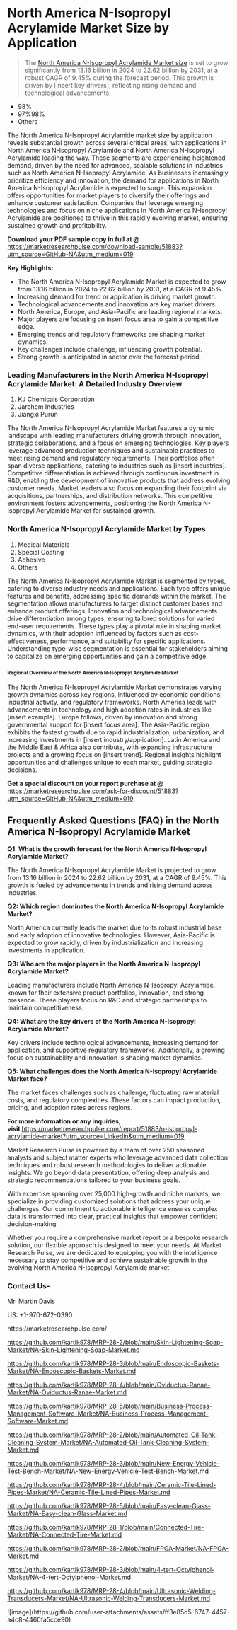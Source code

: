 <h1>North America N-Isopropyl Acrylamide Market&nbsp;Size by Application</h1><blockquote><p>The <a href="https://marketresearchpulse.com/download-sample/51883?utm_source=GitHub-NA&amp;utm_medium=019">North America N-Isopropyl Acrylamide Market size</a> is set to grow significantly from 13.16 billion in 2024 to 22.62 billion by 2031, at a robust CAGR of 9.45% during the forecast period. This growth is driven by [insert key drivers], reflecting rising demand and technological advancements.</p></blockquote><ul><li>98%<li> 97%98%<li> Others</li></ul><p>The North America N-Isopropyl Acrylamide market size by application reveals substantial growth across several critical areas, with applications in North America N-Isopropyl Acrylamide and North America N-Isopropyl Acrylamide leading the way. These segments are experiencing heightened demand, driven by the need for advanced, scalable solutions in industries such as North America N-Isopropyl Acrylamide. As businesses increasingly prioritize efficiency and innovation, the demand for applications in North America N-Isopropyl Acrylamide is expected to surge. This expansion offers opportunities for market players to diversify their offerings and enhance customer satisfaction. Companies that leverage emerging technologies and focus on niche applications in North America N-Isopropyl Acrylamide are positioned to thrive in this rapidly evolving market, ensuring sustained growth and profitability.</p><p><strong>Download your PDF sample copy in full at @ </strong><a href="https://marketresearchpulse.com/download-sample/51883?utm_source=GitHub-NA&amp;utm_medium=019">https://marketresearchpulse.com/download-sample/51883?utm_source=GitHub-NA&amp;utm_medium=019</a></p><p><strong>Key Highlights: </strong></p><ul><li>The North America N-Isopropyl Acrylamide Market is expected to grow from 13.16 billion in 2024 to 22.62 billion by 2031, at a CAGR of 9.45%.</li><li>Increasing demand for trend or application is driving market growth.</li><li>Technological advancements and innovation are key market drivers.</li><li>North America, Europe, and Asia-Pacific are leading regional markets.</li><li>Major players are focusing on insert focus area to gain a competitive edge.</li><li>Emerging trends and regulatory frameworks are shaping market dynamics.</li><li>Key challenges include challenge, influencing growth potential.</li><li>Strong growth is anticipated in sector over the forecast period.</li></ul><h3>Leading Manufacturers in the North America N-Isopropyl Acrylamide Market: A Detailed Industry Overview</h3><ol><li>KJ Chemicals Corporation</li><li>Jarchem Industries</li><li>Jiangxi Purun</li></ol><div class="flex max-w-full flex-col flex-grow"><div class="min-h-8 text-message flex w-full flex-col items-end gap-2 whitespace-normal break-words [.text-message+&amp;]:mt-5" dir="auto" data-message-author-role="assistant" data-message-id="fd8432e4-4910-450d-b182-61b7bfb0a01f" data-message-model-slug="gpt-4o"><div class="flex w-full flex-col gap-1 empty:hidden first:pt-[3px]"><div class="markdown prose w-full break-words dark:prose-invert light"><p>The North America N-Isopropyl Acrylamide Market features a dynamic landscape with leading manufacturers driving growth through innovation, strategic collaborations, and a focus on emerging technologies. Key players leverage advanced production techniques and sustainable practices to meet rising demand and regulatory requirements. Their portfolios often span diverse applications, catering to industries such as [insert industries]. Competitive differentiation is achieved through continuous investment in R&amp;D, enabling the development of innovative products that address evolving customer needs. Market leaders also focus on expanding their footprint via acquisitions, partnerships, and distribution networks. This competitive environment fosters advancements, positioning the North America N-Isopropyl Acrylamide Market for sustained growth.</p></div></div></div></div><h3>North America N-Isopropyl Acrylamide Market by Types</h3><ol><li>Medical Materials<li> Special Coating<li> Adhesive<li> Others</li></ol><div class="flex max-w-full flex-col flex-grow"><div class="min-h-8 text-message flex w-full flex-col items-end gap-2 whitespace-normal break-words [.text-message+&amp;]:mt-5" dir="auto" data-message-author-role="assistant" data-message-id="084470be-0bb7-4664-bddf-5156b4f41249" data-message-model-slug="gpt-4o-mini"><div class="flex w-full flex-col gap-1 empty:hidden first:pt-[3px]"><div class="markdown prose w-full break-words dark:prose-invert light"><p>The North America N-Isopropyl Acrylamide Market is segmented by types, catering to diverse industry needs and applications. Each type offers unique features and benefits, addressing specific demands within the market. The segmentation allows manufacturers to target distinct customer bases and enhance product offerings. Innovation and technological advancements drive differentiation among types, ensuring tailored solutions for varied end-user requirements. These types play a pivotal role in shaping market dynamics, with their adoption influenced by factors such as cost-effectiveness, performance, and suitability for specific applications. Understanding type-wise segmentation is essential for stakeholders aiming to capitalize on emerging opportunities and gain a competitive edge.</p></div></div></div></div><h3><span style="font-size: 11px;">Regional Overview of the North America N-Isopropyl Acrylamide Market</span></h3><div class="flex max-w-full flex-col flex-grow"><div class="min-h-8 text-message flex w-full flex-col items-end gap-2 whitespace-normal break-words [.text-message+&amp;]:mt-5" dir="auto" data-message-author-role="assistant" data-message-id="e9038762-ce64-4e30-91c9-9bd413514231" data-message-model-slug="gpt-4o-mini"><div class="flex w-full flex-col gap-1 empty:hidden first:pt-[3px]"><div class="markdown prose w-full break-words dark:prose-invert light"><p>The North America N-Isopropyl Acrylamide Market demonstrates varying growth dynamics across key regions, influenced by economic conditions, industrial activity, and regulatory frameworks. North America leads with advancements in technology and high adoption rates in industries like [insert example]. Europe follows, driven by innovation and strong governmental support for [insert focus area]. The Asia-Pacific region exhibits the fastest growth due to rapid industrialization, urbanization, and increasing investments in [insert industry/application]. Latin America and the Middle East &amp; Africa also contribute, with expanding infrastructure projects and a growing focus on [insert trend]. Regional insights highlight opportunities and challenges unique to each market, guiding strategic decisions.</p></div></div></div></div><p><strong>Get a special discount on your report purchase at @ </strong><a href="https://marketresearchpulse.com/ask-for-discount/51883?utm_source=GitHub-NA&amp;utm_medium=019">https://marketresearchpulse.com/ask-for-discount/51883?utm_source=GitHub-NA&amp;utm_medium=019</a></p><h2>Frequently Asked Questions (FAQ) in the North America N-Isopropyl Acrylamide Market</h2><p><strong>Q1: What is the growth forecast for the North America N-Isopropyl Acrylamide Market?</strong></p><p>The North America N-Isopropyl Acrylamide Market is projected to grow from 13.16 billion in 2024 to 22.62 billion by 2031, at a CAGR of 9.45%. This growth is fueled by advancements in trends and rising demand across industries.</p><p><strong>Q2: Which region dominates the North America N-Isopropyl Acrylamide Market?</strong></p><p>North America currently leads the market due to its robust industrial base and early adoption of innovative technologies. However, Asia-Pacific is expected to grow rapidly, driven by industrialization and increasing investments in application.</p><p><strong>Q3: Who are the major players in the North America N-Isopropyl Acrylamide Market?</strong></p><p>Leading manufacturers include North America N-Isopropyl Acrylamide, known for their extensive product portfolios, innovation, and strong presence. These players focus on R&amp;D and strategic partnerships to maintain competitiveness.</p><p><strong>Q4: What are the key drivers of the North America N-Isopropyl Acrylamide Market?</strong></p><p>Key drivers include technological advancements, increasing demand for application, and supportive regulatory frameworks. Additionally, a growing focus on sustainability and innovation is shaping market dynamics.</p><p><strong>Q5: What challenges does the North America N-Isopropyl Acrylamide Market face?</strong></p><p>The market faces challenges such as challenge, fluctuating raw material costs, and regulatory complexities. These factors can impact production, pricing, and adoption rates across regions.</p><p><strong>For more information or any inquiries, visit&nbsp;</strong><a href="https://marketresearchpulse.com/report/51883/n-isopropyl-acrylamide-market?utm_source=Linkedin&utm_medium=019">https://marketresearchpulse.com/report/51883/n-isopropyl-acrylamide-market?utm_source=Linkedin&utm_medium=019</a></p><p>Market Research Pulse is powered by a team of over 250 seasoned analysts and subject matter experts who leverage advanced data collection techniques and robust research methodologies to deliver actionable insights. We go beyond data presentation, offering deep analysis and strategic recommendations tailored to your business goals.</p><p>With expertise spanning over 25,000 high-growth and niche markets, we specialize in providing customized solutions that address your unique challenges. Our commitment to actionable intelligence ensures complex data is transformed into clear, practical insights that empower confident decision-making.</p><p>Whether you require a comprehensive market report or a bespoke research solution, our flexible approach is designed to meet your needs. At Market Research Pulse, we are dedicated to equipping you with the intelligence necessary to stay competitive and achieve sustainable growth in the evolving North America N-Isopropyl Acrylamide market.</p><h3><strong>Contact Us-</strong></h3><p>Mr. Martin Davis</p><p>US: +1-970-672-0390</p><p>https://marketresearchpulse.com/</p><p><a href="https://github.com/kartik978/MRP-28-2/blob/main/Skin-Lightening-Soap-Market/NA-Skin-Lightening-Soap-Market.md">https://github.com/kartik978/MRP-28-2/blob/main/Skin-Lightening-Soap-Market/NA-Skin-Lightening-Soap-Market.md</a></p><p><a href="https://github.com/kartik978/MRP-28-3/blob/main/Endoscopic-Baskets-Market/NA-Endoscopic-Baskets-Market.md">https://github.com/kartik978/MRP-28-3/blob/main/Endoscopic-Baskets-Market/NA-Endoscopic-Baskets-Market.md</a></p><p><a href="https://github.com/kartik978/MRP-28-4/blob/main/Oviductus-Ranae-Market/NA-Oviductus-Ranae-Market.md">https://github.com/kartik978/MRP-28-4/blob/main/Oviductus-Ranae-Market/NA-Oviductus-Ranae-Market.md</a></p><p><a href="https://github.com/kartik978/MRP-28-5/blob/main/Business-Process-Management-Software-Market/NA-Business-Process-Management-Software-Market.md">https://github.com/kartik978/MRP-28-5/blob/main/Business-Process-Management-Software-Market/NA-Business-Process-Management-Software-Market.md</a></p><p><a href="https://github.com/kartik978/MRP-28-2/blob/main/Automated-Oil-Tank-Cleaning-System-Market/NA-Automated-Oil-Tank-Cleaning-System-Market.md">https://github.com/kartik978/MRP-28-2/blob/main/Automated-Oil-Tank-Cleaning-System-Market/NA-Automated-Oil-Tank-Cleaning-System-Market.md</a></p><p><a href="https://github.com/kartik978/MRP-28-3/blob/main/New-Energy-Vehicle-Test-Bench-Market/NA-New-Energy-Vehicle-Test-Bench-Market.md">https://github.com/kartik978/MRP-28-3/blob/main/New-Energy-Vehicle-Test-Bench-Market/NA-New-Energy-Vehicle-Test-Bench-Market.md</a></p><p><a href="https://github.com/kartik978/MRP-28-4/blob/main/Ceramic-Tile-Lined-Pipes-Market/NA-Ceramic-Tile-Lined-Pipes-Market.md">https://github.com/kartik978/MRP-28-4/blob/main/Ceramic-Tile-Lined-Pipes-Market/NA-Ceramic-Tile-Lined-Pipes-Market.md</a></p><p><a href="https://github.com/kartik978/MRP-28-5/blob/main/Easy-clean-Glass-Market/NA-Easy-clean-Glass-Market.md">https://github.com/kartik978/MRP-28-5/blob/main/Easy-clean-Glass-Market/NA-Easy-clean-Glass-Market.md</a></p><p><a href="https://github.com/kartik978/MRP-28-1/blob/main/Connected-Tire-Market/NA-Connected-Tire-Market.md">https://github.com/kartik978/MRP-28-1/blob/main/Connected-Tire-Market/NA-Connected-Tire-Market.md</a></p><p><a href="https://github.com/kartik978/MRP-28-2/blob/main/FPGA-Market/NA-FPGA-Market.md">https://github.com/kartik978/MRP-28-2/blob/main/FPGA-Market/NA-FPGA-Market.md</a></p><p><a href="https://github.com/kartik978/MRP-28-3/blob/main/4-tert-Octylphenol-Market/NA-4-tert-Octylphenol-Market.md">https://github.com/kartik978/MRP-28-3/blob/main/4-tert-Octylphenol-Market/NA-4-tert-Octylphenol-Market.md</a></p><p><a href="https://github.com/kartik978/MRP-28-4/blob/main/Ultrasonic-Welding-Transducers-Market/NA-Ultrasonic-Welding-Transducers-Market.md">https://github.com/kartik978/MRP-28-4/blob/main/Ultrasonic-Welding-Transducers-Market/NA-Ultrasonic-Welding-Transducers-Market.md</a></p>
![image](https://github.com/user-attachments/assets/ff3e85d5-6747-4457-a4c8-4460fa5cce90)
